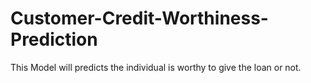 # Customer-Credit-Worthiness-Prediction
This Model will predicts the individual is worthy to give the loan or not.
